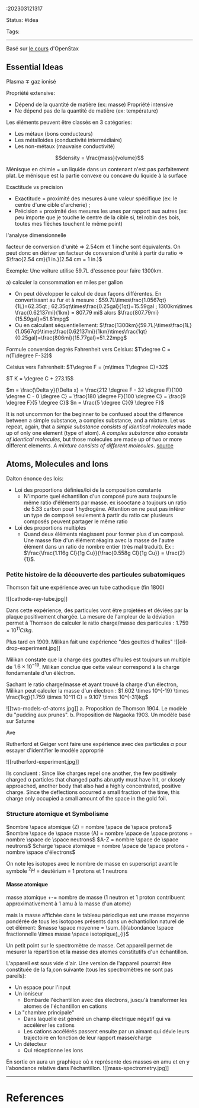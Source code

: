 :202303121317

Status: #idea

Tags:

---
Basé sur [le cours](https://openstax.org/books/chemistry-atoms-first-2e/pages/1-3-physical-and-chemical-properties) d'OpenStax

## Essential Ideas

Plasma $\mp$ gaz ionisé

Propriété extensive: 
- Dépend de la quantité de matière (ex: masse)
Propriété intensive 
- Ne dépend pas de la quantité de matière (ex: température)

Les éléments peuvent être classés en 3 catégories:
- Les métaux (bons conducteurs)
- Les métalloides (conductivité intermédiaire)
- Les non-métaux (mauvaise conductivité)

$$density = \frac{mass}{volume}$$


Ménisque en chimie = un liquide dans un contenant n'est pas parfaitement plat. Le ménisque est la partie convexe ou concave du liquide à la surface

Exactitude vs precision
- Exactitude = proximité des mesures à une valeur spécifique (ex: le centre d'une cible d'archerie) ;
- Précision = proximité des mesures les unes par rapport aux autres (ex: peu importe que je touche le centre de la cible si, tel robin des bois, toutes mes flèches touchent le même point)

l'analyse dimensionnelle

facteur de conversion d'unité => 2.54cm et 1 inche sont équivalents. On peut donc en dériver un facteur de conversion d'unité à partir du ratio => $\frac{2.54 cm}{1 in.}(2.54 cm = 1 in.)$

Exemple: Une voiture utilise 59.7L d'essence pour faire 1300km.

a) calculer la  consommation en miles per gallon
- On peut développer le calcul de deux façons différentes. En convertissant au fur et à mesure : $59.7L\times\frac{1.0567qt}{1L}=62.35qt ; 62.35qt\times\frac{0.25gal}{1qt}=15.59gal ; 1300km\times \frac{0.62137mi}{1km} = 807.79 mi$
alors $\frac{807.79mi}{15.59gal}=51.81mpg$
- Ou en calculant séquentiellement:
$\frac{1300km}{59.7L}\times\frac{1L}{1.0567qt}\times\frac{0.62137mi}{1km}\times\frac{1qt}{0.25gal}=\frac{806mi}{15.77gal}=51.22mpg$


Formule conversion degrés Fahrenheit vers Celsius:
$T\degree C = n(T\degree F-32)$

Celsius vers Fahrenheit:
$T\degree F = (m\times T\degree C)+32$

$T K = \degree C + 273.15$

$m = \frac{\Delta y}{\Delta x} = \frac{212 \degree F - 32 \degree F}{100 \degree C - 0 \degree C} = \frac{180 \degree F}{100 \degree C} = \frac{9 \degree F}{5 \degree C}$
$n = \frac{5 \degree C}{9 \degree F}$


It is not uncommon for the beginner to be confused about the difference between a simple substance, a complex substance, and a mixture. Let us repeat, again, that a _simple substance consists of identical molecules_ made up of only one element (type of atom). _A complex substance also consists of identical molecules_, but those molecules are made up of two or more different elements. _A mixture consists of different molecules_**.** [source](https://chemistryfromscratch.org/1-4)

## Atoms, Molecules and Ions

Dalton énonce des lois:
- Loi des proportions définies/loi de la composition constante
	- N'importe quel échantillon d'un composé pure aura toujours le même ratio d'éléments par masse. ex isooctane a toujours un ratio de 5.33 carbon pour 1 hydrogène. Attention on ne peut pas inférer un type de composé seulement à partir du ratio car plusieurs composés peuvent partager le même ratio
- Loi des proportions multiples
	- Quand deux éléments réagissent pour former plus d'un composé. Une masse fixe d'un élément réagira avec la masse de l'autre élément dans un ratio de nombre entier (très mal traduit). Ex : $\frac{\frac{1.116g Cl}{1g Cu}}{\frac{0.558g Cl}{1g Cu}} = \frac{2}{1}$. 


### Petite histoire de la découverte des particules subatomiques

Thomson fait une expérience avec un tube cathodique (fin 1800)

![[cathode-ray-tube.jpg]]

Dans cette expérience, des particules vont être projetées et déviées par la plaque positivement chargée. 
La mesure de l'ampleur de la déviation permet à Thomson de calculer le ratio charge/masse des particules : $1.759 \times 10^11 C/kg$. 

Plus tard en 1909. Milikan fait une expérience "des gouttes d'huiles"
![[oil-drop-experiment.jpg]]

Milikan constate que la charge des gouttes d'huiles est toujours un multiple de $1.6 \times 10^{-19}$. Milikan conclue que cette valeur correspond à la charge fondamentale d'un éléctron.

Sachant le ratio charge/masse et ayant trouvé la charge d'un électron, Milikan peut calculer la masse d'un électron : $1.602 \times 10^{-19} \times \frac{1kg}{1.759 \times 10^11 C} = 9.107 \times 10^{-31}kg$

![[two-models-of-atoms.jpg]]
a. Proposition de Thomson 1904. Le modèle du "pudding aux prunes". 
b. Proposition de Nagaoka 1903. Un modèle basé sur Saturne

Ave

Rutherford et Geiger vont faire une expérience avec des particules $\alpha$ pour essayer d'identifier le modèle approprié

![[rutherford-experiment.jpg]]

Ils concluent :
Since like charges repel one another, the few positively charged α particles that changed paths abruptly must have hit, or closely approached, another body that also had a highly concentrated, positive charge. Since the deflections occurred a small fraction of the time, this charge only occupied a small amount of the space in the gold foil.


### Structure atomique et Symbolisme

$nombre \space atomique (Z) = nombre \space de \space protons$
$nombre \space de \space masse (A) = nombre \space de \space protons + nombre \space de \space neutrons$
$A-Z = nombre \space de \space neutrons$
$charge \space atomique = nombre \space de \space protons - nombre \space d'électrons$

On note les isotopes avec le nombre de masse en superscript avant le symbole $^2H$ = deutérium = 1 protons et 1 neutrons

#### Masse atomique
masse atomique +-= nombre de masse (1 neutron et 1 proton contribuent approximativement à 1 amu à la masse d'un atome)

mais la masse affichée dans le tableau périodique est une masse moyenne pondérée de tous les isotopoes présents dans un échantiollon naturel de cet élément:
$masse \space moyenne = \sum_{i}(abondance \space fractionnelle \times masse \space isotopique)_{i}$



Un petit point sur le spectromètre de masse. Cet appareil permet de mesurer la répartition et la masse des atomes constitutifs d'un échantillon.

L'appareil est sous vide d'air.
Une version de l'appareil pourrait être constituée de la fa¸con suivante (tous les spectromètres ne sont pas pareils):
- Un espace pour l'input 
- Un ioniseur
	- Bombarde l'échantillon avec des électrons, jusqu'à transformer les atomes de l'échantillon en cations
- La "chambre principale"
	- Dans laquelle est généré un champ électrique négatif qui va accélérer les cations
	- Les cations accélérés passent ensuite par un aimant qui dévie leurs trajectoire en fonction de leur rapport masse/charge
- Un détecteur 
	- Qui réceptionne les ions

En sortie on aura un graphique où x représente des masses en amu et en y l'abondance relative dans l'échantillon.
![[mass-spectrometry.jpg]]


---
# References